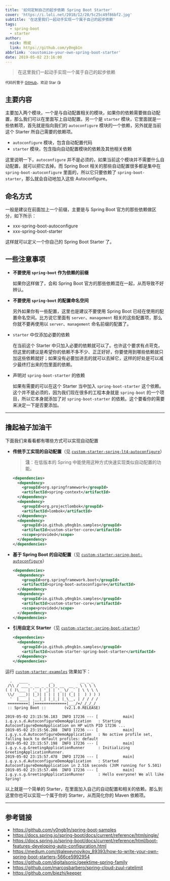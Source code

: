 ```yaml
---
title: '如何定制自己的起步依赖 Spring Boot Starter'
cover: 'https://i.loli.net/2018/12/28/5c25c49f86bf2.jpg'
subtitle: '在这里我们一起动手实现一个属于自己的起步依赖'
tags:
  - spring-boot
  - starter
author:
  nick: 杨斌 
  link: https://github.com/y0ngb1n
abbrlink: 'coustomize-your-own-spring-boot-starter'
date: 2019-05-02 23:16:00
---
```

> 在这里我们一起动手实现一个属于自己的起步依赖

<sub>代码托管于 [GitHub](https://github.com/y0ngb1n/spring-boot-samples)，欢迎 Star :kissing_heart:</sub>

## 主要内容

主要加入两个模块，一个是与自动配置相关的模块，如果你的依赖需要做自动配置，那么我们可以在里面写上自动配置。另一个是 `starter` 模块，它里面就是一些依赖项，首先就是指向我们的 `autoconfigure` 模块的一个依赖，另外就是当前这个 Starter 所自己需要的依赖项。

+ `autoconfigure` 模块，包含自动配置代码
+ `starter` 模块，包含指向自动配置模块的依赖及其他相关依赖

这里说明一下，`autoconfigure` 并不是必须的，如果当前这个模块并不需要什么自动配置，就可以把它去掉。而 Spring Boot 相关的那些自动配置很多都是集中在 `spring-boot-autoconfigure` 里面的，所以它只要依赖了 `spring-boot-starter`，那么就会自动地加入这些 Autoconfigure。

## 命名方式

一般是建议在前面加上一个前缀，主要是与 Spring Boot 官方的那些依赖做区分，如下所示：

+ xxx-spring-boot-autoconfigure
+ xxx-spring-boot-starter

这样就可以定义一个你自己的 Spring Boot Starter 了。

## 一些注意事项

+ **不要使用 `spring-boot` 作为依赖的前缀**

  如果你这样做了，会和 Spring Boot 官方的那些依赖混在一起，从而导致不好辨认。

+ **不要使用 `spring-boot` 的配置命名空间**

  另外如果你有一些配置，这里也是建议不要使用 Spring Boot 已经在使用的配置命名空间。比方说它里面有 `server`、`management` 相关的这些配置项，那么你就不要再使用以 `server`、`management` 命名前缀的配置了。

+ `starter` 中仅添加必要的依赖

  在当前这个 Starter 中只加入必要的依赖就可以了。也许这个要求有点苛克，但这里的建议是希望你的依赖不多不少、正正好好，你要使用到哪些依赖就只加这些依赖就好；如果没有必要加进去的就可以去掉它，这样的好处是可以减少最终打出来的包里面的依赖。

+ 声明对 `spring-boot-starter` 的依赖

  如果有需要的可以在这个 Starter 当中加入 `spring-boot-starter` 这个依赖。这个并不是必须的，因为我们现在很多的工程本身就是 `spring-boot` 的一个项目，所以它本身就添加了对 `spring-boot-starter` 的依赖。这个要看你的需要来决定一下是否要添加。

---

## 撸起袖子加油干

下面我们来看看都有哪些方式可以实现自动配置

+ **传统手工实现的自动配置**（见 [`custom-starter-spring-lt4-autoconfigure`](https://github.com/y0ngb1n/spring-boot-samples/tree/master/spring-boot-samples-custom-starter/custom-starter-spring-lt4-autoconfigure)）

  > **注**：在低版本的 Spring 中能使用这种方式快速实现类似自动配置的功能。

  ```xml
  <dependencies>
    <dependency>
      <groupId>org.springframework</groupId>
      <artifactId>spring-context</artifactId>
    </dependency>
    <dependency>
      <groupId>org.projectlombok</groupId>
      <artifactId>lombok</artifactId>
    </dependency>
    <dependency>
      <groupId>io.github.y0ngb1n.samples</groupId>
      <artifactId>custom-starter-core</artifactId>
      <scope>provided</scope>
    </dependency>
  </dependencies>
  ```

+ **基于 Spring Boot 的自动配置**（见 [`custom-starter-spring-boot-autoconfigure`](https://github.com/y0ngb1n/spring-boot-samples/tree/master/spring-boot-samples-custom-starter/custom-starter-spring-boot-autoconfigure)）

  ```xml
  <dependencies>
    <dependency>
      <groupId>org.springframework.boot</groupId>
      <artifactId>spring-boot-autoconfigure</artifactId>
    </dependency>
    <dependency>
      <groupId>io.github.y0ngb1n.samples</groupId>
      <artifactId>custom-starter-core</artifactId>
      <scope>provided</scope>
    </dependency>
  </dependencies>
  ```

+ **引用自定义 Starter**（见 [`custom-starter-spring-boot-starter`](https://github.com/y0ngb1n/spring-boot-samples/tree/master/spring-boot-samples-custom-starter/custom-starter-spring-boot-starter)）

  ```xml
  <dependencies>
    <dependency>
      <groupId>io.github.y0ngb1n.samples</groupId>
      <artifactId>custom-starter-spring-boot-starter</artifactId>
    </dependency>
  </dependencies>
  ```

运行 [`custom-starter-examples`](https://github.com/y0ngb1n/spring-boot-samples/tree/master/spring-boot-samples-custom-starter/custom-starter-examples) 效果如下：

```console
  .   ____          _            __ _ _
 /\\ / ___'_ __ _ _(_)_ __  __ _ \ \ \ \
( ( )\___ | '_ | '_| | '_ \/ _` | \ \ \ \
 \\/  ___)| |_)| | | | | || (_| |  ) ) ) )
  '  |____| .__|_| |_|_| |_\__, | / / / /
 =========|_|==============|___/=/_/_/_/
 :: Spring Boot ::        (v2.1.0.RELEASE)

2019-05-02 23:15:56.183  INFO 17236 --- [           main] i.g.y.s.d.AutoconfigureDemoApplication   : Starting AutoconfigureDemoApplication on HP with PID 17236 ...
2019-05-02 23:15:56.208  INFO 17236 --- [           main] i.g.y.s.d.AutoconfigureDemoApplication   : No active profile set, falling back to default profiles: default
2019-05-02 23:15:57.198  INFO 17236 --- [           main] i.g.y.s.g.GreetingApplicationRunner      : Initializing GreetingApplicationRunner.
2019-05-02 23:15:57.478  INFO 17236 --- [           main] i.g.y.s.d.AutoconfigureDemoApplication   : Started AutoconfigureDemoApplication in 2.516 seconds (JVM running for 5.501)
2019-05-02 23:15:57.486  INFO 17236 --- [           main] i.g.y.s.g.GreetingApplicationRunner      : Hello everyone! We all like Spring!
```

以上就是一个简单的 Starter，在里面加入自己的自动配置和相关的依赖。那么到这里你也可以实现一个属于你的 Starter，从而简化你的 Maven 依赖项。

---

## 参考链接

+ https://github.com/y0ngb1n/spring-boot-samples
+ https://docs.spring.io/spring-boot/docs/current/reference/htmlsingle/
+ https://docs.spring.io/spring-boot/docs/current/reference/html/boot-features-developing-auto-configuration.html
+ https://medium.com/@alexeynovikov_89393/how-to-write-your-own-spring-boot-starters-566ce5992954
+ https://github.com/digitalsonic/geektime-spring-family
+ https://github.com/marcosbarbero/spring-cloud-zuul-ratelimit
+ https://github.com/biezhi/keeper
